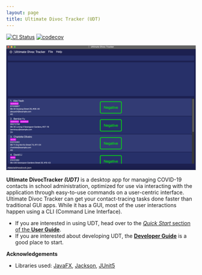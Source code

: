 ```yaml
---
layout: page
title: Ultimate Divoc Tracker (UDT)
---
```


[![CI Status](https://github.com/AY2122S2-CS2103T-T12-1/tp/actions/workflows/gradle.yml/badge.svg)](https://github.com/AY2122S2-CS2103T-T12-1/tp/actions/workflows/gradle.yml)
[![codecov](https://codecov.io/gh/AY2122S2-CS2103T-T12-1/tp/branch/master/graph/badge.svg?token=J12HX0WRHI)](https://codecov.io/gh/AY2122S2-CS2103T-T12-1/tp)

![Ui](images/Ui.png)

**Ultimate DivocTracker _(UDT)_** is a desktop app for managing COVID-19 contacts in school administration,
optimized for use via interacting with the application through easy-to-use commands on a user-centric interface.
Ultimate Divoc Tracker can get your contact-tracing tasks done faster than traditional GUI apps.
While it has a GUI, most of the user interactions happen using a CLI (Command Line Interface).

* If you are interested in using UDT, head over to the [_Quick Start_ section of the **User Guide**](UserGuide.html#quick-start).
* If you are interested about developing UDT, the [**Developer Guide**](DeveloperGuide.html) is a good place to start.


**Acknowledgements**

* Libraries used: [JavaFX](https://openjfx.io/), [Jackson](https://github.com/FasterXML/jackson), [JUnit5](https://github.com/junit-team/junit5)
